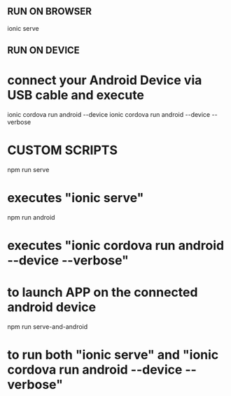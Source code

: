 

## RUN ON BROWSER
ionic serve

## RUN ON DEVICE
# connect your Android Device via USB cable and execute
ionic cordova run android --device
ionic cordova run android --device --verbose

# CUSTOM SCRIPTS
npm run serve
# executes "ionic serve"

npm run android
# executes "ionic cordova run android --device --verbose"
# to launch APP on the connected android device

npm run serve-and-android
# to run both "ionic serve" and "ionic cordova run android --device --verbose"
